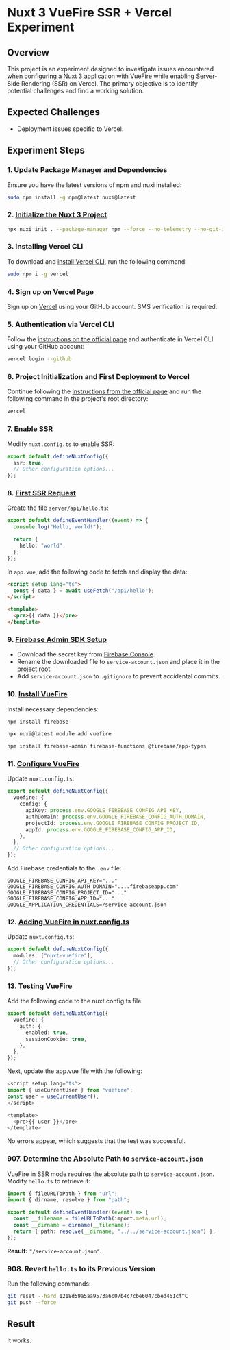 # Nuxt 3 VueFire SSR + Vercel Experiment

## Overview

This project is an experiment designed to investigate issues encountered when configuring a Nuxt 3 application with VueFire while enabling Server-Side Rendering (SSR) on Vercel. The primary objective is to identify potential challenges and find a working solution.

## Expected Challenges

- Deployment issues specific to Vercel.

## Experiment Steps

### 1. Update Package Manager and Dependencies

Ensure you have the latest versions of npm and nuxi installed:

```bash
sudo npm install -g npm@latest nuxi@latest
```

### 2. [Initialize the Nuxt 3 Project](https://github.com/Laboratorynotices/Vercel_VueFire_SSR/tree/59c8496c65b26fad920c81c68ede7db1ace34001)

```bash
npx nuxi init . --package-manager npm --force --no-telemetry --no-git-init
```

### 3. Installing Vercel CLI

To download and [install Vercel CLI](https://vercel.com/docs/cli#installing-vercel-cli), run the following command:

```bash
sudo npm i -g vercel
```

### 4. Sign up on [Vercel Page](https://vercel.com/login)

Sign up on [Vercel](https://vercel.com/login) using your GitHub account. SMS verification is required.

### 5. Authentication via Vercel CLI

Follow the [instructions on the official page](https://vercel.com/docs/cli/login#github) and authenticate in Vercel CLI using your GitHub account:

```bash
vercel login --github
```

### 6. Project Initialization and First Deployment to Vercel

Continue following the [instructions from the official page](https://vercel.com/docs/cli/deploy) and run the following command in the project's root directory:

```bash
vercel
```

### 7. [Enable SSR](https://github.com/Laboratorynotices/Vercel_VueFire_SSR/tree/ae2bcbab16ceebde83e909165a4d5edb842af277)

Modify `nuxt.config.ts` to enable SSR:

```typescript
export default defineNuxtConfig({
  ssr: true,
  // Other configuration options...
});
```

### 8. [First SSR Request](https://github.com/Laboratorynotices/Vercel_VueFire_SSR/tree/d358f20c5ea99a49739b6a9e50c744e418149b14)

Create the file `server/api/hello.ts`:

```typescript
export default defineEventHandler((event) => {
  console.log("Hello, world!");

  return {
    hello: "world",
  };
});
```

In `app.vue`, add the following code to fetch and display the data:

```html
<script setup lang="ts">
  const { data } = await useFetch("/api/hello");
</script>

<template>
  <pre>{{ data }}</pre>
</template>
```

### 9. [Firebase Admin SDK Setup](https://github.com/Laboratorynotices/Vercel_VueFire_SSR/tree/283c1ddae05bd85f41a70303e6bf20438502ec5b)

- Download the secret key from [Firebase Console](https://console.firebase.google.com/).
- Rename the downloaded file to `service-account.json` and place it in the project root.
- Add `service-account.json` to `.gitignore` to prevent accidental commits.

### 10. [Install VueFire](https://github.com/Laboratorynotices/Vercel_VueFire_SSR/tree/14b16e3116d8a7ad1890a13d8b7dc1d051ff707b)

Install necessary dependencies:

```bash
npm install firebase
```

```bash
npx nuxi@latest module add vuefire
```

```bash
npm install firebase-admin firebase-functions @firebase/app-types
```

### 11. [Configure VueFire](https://github.com/Laboratorynotices/Vercel_VueFire_SSR/tree/3865af01f1a0f449a50c651a068fd203cae4446d)

Update `nuxt.config.ts`:

```typescript
export default defineNuxtConfig({
  vuefire: {
    config: {
      apiKey: process.env.GOOGLE_FIREBASE_CONFIG_API_KEY,
      authDomain: process.env.GOOGLE_FIREBASE_CONFIG_AUTH_DOMAIN,
      projectId: process.env.GOOGLE_FIREBASE_CONFIG_PROJECT_ID,
      appId: process.env.GOOGLE_FIREBASE_CONFIG_APP_ID,
    },
  },
  // Other configuration options...
});
```

Add Firebase credentials to the `.env` file:

```
GOOGLE_FIREBASE_CONFIG_API_KEY="..."
GOOGLE_FIREBASE_CONFIG_AUTH_DOMAIN="....firebaseapp.com"
GOOGLE_FIREBASE_CONFIG_PROJECT_ID="..."
GOOGLE_FIREBASE_CONFIG_APP_ID="..."
GOOGLE_APPLICATION_CREDENTIALS=/service-account.json
```

### 12. [Adding VueFire in nuxt.config.ts](https://github.com/Laboratorynotices/Vercel_VueFire_SSR/tree/e95775f806c01734c3d38bc6848cd6e5e43aa3c0)

Update `nuxt.config.ts`:

```typescript
export default defineNuxtConfig({
  modules: ["nuxt-vuefire"],
  // Other configuration options...
});
```

### 13. Testing VueFire

Add the following code to the nuxt.config.ts file:

```typescript
export default defineNuxtConfig({
  vuefire: {
    auth: {
      enabled: true,
      sessionCookie: true,
    },
  },
});
```

Next, update the app.vue file with the following:

```typescript
<script setup lang="ts">
import { useCurrentUser } from "vuefire";
const user = useCurrentUser();
</script>

<template>
  <pre>{{ user }}</pre>
</template>
```

No errors appear, which suggests that the test was successful.

### 907. [Determine the Absolute Path to `service-account.json`](https://github.com/Laboratorynotices/Vercel_VueFire_SSR)

VueFire in SSR mode requires the absolute path to `service-account.json`. Modify `hello.ts` to retrieve it:

```typescript
import { fileURLToPath } from "url";
import { dirname, resolve } from "path";

export default defineEventHandler((event) => {
  const __filename = fileURLToPath(import.meta.url);
  const __dirname = dirname(__filename);
  return { path: resolve(__dirname, "../../service-account.json") };
});
```

**Result:** `"/service-account.json"`.

### 908. Revert `hello.ts` to its Previous Version

Run the following commands:

```bash
git reset --hard 1218d59a5aa9573a6c07b4c7cbe6047cbed461cf^C
git push --force
```

## Result

It works.
